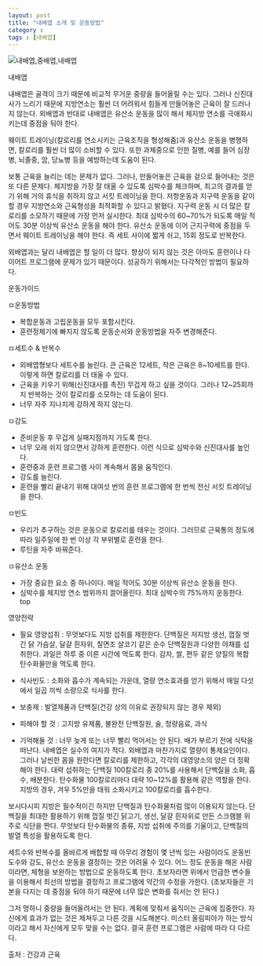 ```yaml
---
layout: post
title: "내배엽 소개 및 운동방법"
category :
tags : [내배엽]
---
```


![내배엽,중배엽,내배엽](http://cfile10.uf.tistory.com/image/196F1E424EBAB82C07BFAB)

내배엽
 
 
내배엽은 골격이 크기 때문에 비교적 무거운 중량을 들어올릴 수는 있다. 그러나 신진대사가 느리기 때문에 지방연소는 훨씬 더 어려워서 힘들게 만들어놓은 근육이 잘 드러나지 않는다. 외배엽과 반대로 내배엽은 유산소 운동을 많이 해서 체지방 연소를 극애화시키는데 중점을 둬야 한다. 



웨이트 트레이닝(칼로리를 연소시키는 근육조직을 형성해줌)과 유산소 운동을 병행하면, 칼로리를 훨씬 더 많이 소비할 수 있다. 또한 과체중으로 인한 질병, 예를 들어 심장병, 뇌졸중, 암, 당뇨병 등을 예방하는데 도움이 된다.

보통 근육을 늘리는 데는 문제가 없다. 그러나, 만들어놓은 근육을 겉으로 들어내는 것은 또 다른 문제다. 체지방을 가장 잘 태울 수 있도록 심박수를 체크하며, 최고의 결과를 얻기 위해 거의 휴식을 취하지 않고 서킷 트레이닝을 한다. 저항운동과 지구력 운동을 같이 할 경우 지방연소와 근육형성을 최적화할 수 있다고 밝혔다. 지구력 운동 시 더 많은 칼로리를 소모하기 때문에 가장 먼저 실시한다. 최대 심박수의 60~70%가 되도록 매일 적어도 30분 이상씩 유산소 운동을 해야 한다. 유산소 운동에 이어 근지구력에 중점을 두면서 웨이트 트레이닝을 해야 한다. 즉 세트 사이에 짧게 쉬고, 15회 정도로 반복한다. 

외배엽과는 달리 내배엽은 할 일이 더 많다. 향상이 되지 않는 것은 아마도 훈련이나 다이어트 프로그램에 문제가 있기 때문이다. 성공하기 위해서는 다각적인 방법이 필요하다. 


운동가이드 

ㅁ운동방법

- 복합운동과 고립운동을 모두 포함시킨다.
- 훈련정체기에 빠지지 않도록 운동순서와 운동방법을 자주 변경해준다.

ㅁ세트수 & 반복수

- 외배엽형보다 세트수를 늘린다. 큰 근육은 12세트, 작은 근육은 8~10세트를 한다. 이렇게 하면 칼로리를 더 태울 수 있다.
- 근육을 키우기 위해(신진대사를 촉진) 무겁게 하고 싶을 것이다. 그러나 12~25회까지 반복하는 것이 칼로리를 소모하는 데 도움이 된다.
- 너무 자주 지나치게 강하게 하지 않는다.

ㅁ강도

- 준비운동 후 무겁게 실패지점까지 가도록 한다.
- 너무 오래 쉬지 않으면서 강하게 훈련한다. 이런 식으로 심박수와 신진대사를 높인다.
- 훈련중과 훈련 프로그램 사이 계속해서 몸을 움직인다.
- 강도를 늘린다.
- 훈련을 빨리 끝내기 위해 대여섯 번의 훈련 프로그램에 한 번씩 전신 서킷 트레이닝을 한다.

ㅁ빈도

- 우리가 추구하는 것은 운동으로 칼로리를 태우는 것이다. 그러므로 근육통의 정도에 따라 일주일에 한 번 이상 각 부위별로 훈련을 한다.
- 루틴을 자주 바꿔준다.

ㅁ유산소 운동

- 가장 중요한 요소 중 하나이다. 매일 적어도 30분 이상씩 유산소 운동을 한다.
- 심박수를 체지방 연소 범위까지 끌어올린다. 최대 심박수의 75%까지 운동한다. 
top 


영양전략 

- 필요 영양섭취 : 무엇보다도 지방 섭취를 제한한다. 단백질은 저지방 생선, 껍질 벗긴 닭 가슴살, 달걀 흰자위, 칠면조 살코기 같은 순수 단백질원과 다양한 야채를 섭취한다. 과일은 하루 중 이른 시간에 먹도록 한다. 감자, 쌀, 편두 같은 양질의 복합 탄수화물만을 먹도록 한다. 

- 식사빈도 : 소화와 흡수가 계속되는 가운데, 열량 연소효과를 얻기 위해서 매일 다섯에서 일곱 끼씩 소량으로 식사를 한다.

- 보충제 : 발열제품과 단백질(건강 상의 이유로 권장되지 않는 경우 제외)

- 피해야 할 것 : 고지방 유제품, 불완전 단백질원, 술, 청량음료, 과식

- 기억해둘 것 : 너무 늦게 또는 너무 빨리 먹어서는 안 된다. 배가 부르기 전에 식탁을 떠난다. 내배엽은 실수의 여지가 적다. 외배엽과 마찬가지로 열량이 통제요인이다. 그러나 날씬한 몸을 원한다면 칼로리를 제한하고, 각각의 대영양소의 양은 더 정확해야 한다. 대략 섭취하는 단백질 100칼로리 중 20%를 사용해서 단백질을 소화, 흡수, 배분한다. 탄수화물 100칼로리마다 대략 10~12%를 활용해 같은 역할을 한다. 지방의 경우, 겨우 5%만을 태워 소화시키고 100칼로리를 흡수한다. 

보시다시피 지방은 필수적이긴 하지만 단백질과 탄수화물처럼 많이 이용되지 않는다. 단백질을 최대한 활용하기 위해 껍질 벗긴 닭고기, 생선, 달걀 흰자위로 만든 스크램블 위주로 식단을 짠다. 무엇보다 탄수화물의 종류, 지방 섭취에 주의를 기울이고, 단백질의 발열 특성을 활용하도록 한다. 



세트수와 반복수를 올바르게 배합할 때 아무리 경험이 몇 년씩 있는 사람이라도 운동빈도수와 강도, 유산소 운동을 결정하는 것은 어려울 수 있다. 어느 정도 운동을 해온 사람이라면, 체형을 보완하는 방법으로 운동하도록 한다. 초보자라면 위에서 언급한 변수들을 이용해서 최선의 방법을 결정하고 프로그램에 약간의 수정을 가한다. (초보자들은 기본을 다지는 데 중점을 둬야 하기 때문에 너무 많은 변화를 줘서는 안 된다.) 

그저 멍하니 중량을 들어올려서는 안 된다. 계획에 맞춰서 움직이는 근육에 집중한다. 자신에게 효과가 없는 것은 제쳐두고 다른 것을 시도해본다. 미스터 올림피아가 하는 방식이라고 해서 자신에게 모두 맞을 수는 없다. 결국 훈련 프로그램은 사람에 따라 다 다르다. 
 
출처 : 건강과 근육


